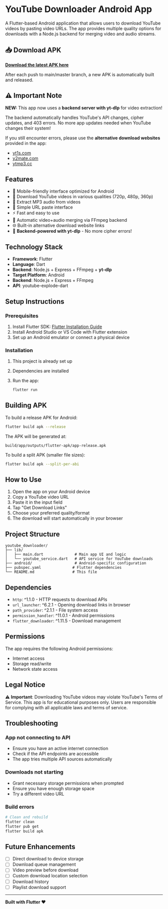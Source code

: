 # YouTube Downloader Android App

A Flutter-based Android application that allows users to download YouTube videos by pasting video URLs. The app provides multiple quality options for downloads with a Node.js backend for merging video and audio streams.

## 📥 Download APK

**[Download the latest APK here](https://github.com/almas-syed05/youtube_downloader/releases/latest)**

After each push to main/master branch, a new APK is automatically built and released.

## ⚠️ Important Note

**NEW:** This app now uses a **backend server with yt-dlp** for video extraction! 

The backend automatically handles YouTube's API changes, cipher updates, and 403 errors. No more app updates needed when YouTube changes their system!

If you still encounter errors, please use the **alternative download websites** provided in the app:
- [yt1s.com](https://www.yt1s.com)
- [y2mate.com](https://www.y2mate.com)  
- [ytmp3.cc](https://ytmp3.cc)

## Features

- 📱 Mobile-friendly interface optimized for Android
- 🎥 Download YouTube videos in various qualities (720p, 480p, 360p)
- 🎵 Extract MP3 audio from videos
- 🔗 Simple URL paste interface
- ⚡ Fast and easy to use
- 🔄 Automatic video+audio merging via FFmpeg backend
- 🌐 Built-in alternative download website links
- 🚀 **Backend-powered with yt-dlp** - No more cipher errors!

## Technology Stack

- **Framework**: Flutter
- **Language**: Dart
- **Backend**: Node.js + Express + FFmpeg + **yt-dlp**
- **Target Platform**: Android
- **Backend**: Node.js + Express + FFmpeg
- **API**: youtube-explode-dart

## Setup Instructions

### Prerequisites

1. Install Flutter SDK: [Flutter Installation Guide](https://docs.flutter.dev/get-started/install)
2. Install Android Studio or VS Code with Flutter extension
3. Set up an Android emulator or connect a physical device

### Installation

1. This project is already set up
2. Dependencies are installed

3. Run the app:
   ```bash
   flutter run
   ```

## Building APK

To build a release APK for Android:

```bash
flutter build apk --release
```

The APK will be generated at:
```
build/app/outputs/flutter-apk/app-release.apk
```

To build a split APK (smaller file sizes):
```bash
flutter build apk --split-per-abi
```

## How to Use

1. Open the app on your Android device
2. Copy a YouTube video URL
3. Paste it in the input field
4. Tap "Get Download Links"
5. Choose your preferred quality/format
6. The download will start automatically in your browser

## Project Structure

```
youtube_downloader/
├── lib/
│   ├── main.dart              # Main app UI and logic
│   └── youtube_service.dart   # API service for YouTube downloads
├── android/                   # Android-specific configuration
├── pubspec.yaml              # Flutter dependencies
└── README.md                 # This file
```

## Dependencies

- `http`: ^1.1.0 - HTTP requests to download APIs
- `url_launcher`: ^6.2.1 - Opening download links in browser
- `path_provider`: ^2.1.1 - File system access
- `permission_handler`: ^11.0.1 - Android permissions
- `flutter_downloader`: ^1.11.5 - Download management

## Permissions

The app requires the following Android permissions:
- Internet access
- Storage read/write
- Network state access

## Legal Notice

⚠️ **Important**: Downloading YouTube videos may violate YouTube's Terms of Service. This app is for educational purposes only. Users are responsible for complying with all applicable laws and terms of service.

## Troubleshooting

### App not connecting to API
- Ensure you have an active internet connection
- Check if the API endpoints are accessible
- The app tries multiple API sources automatically

### Downloads not starting
- Grant necessary storage permissions when prompted
- Ensure you have enough storage space
- Try a different video URL

### Build errors
```bash
# Clean and rebuild
flutter clean
flutter pub get
flutter build apk
```

## Future Enhancements

- [ ] Direct download to device storage
- [ ] Download queue management
- [ ] Video preview before download
- [ ] Custom download location selection
- [ ] Download history
- [ ] Playlist download support

---

**Built with Flutter ❤️**
